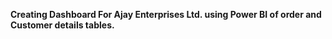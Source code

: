 **Creating Dashboard For Ajay Enterprises Ltd. using Power BI of order and Customer details tables.**
